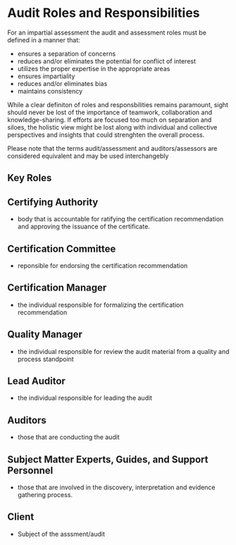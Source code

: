 # Audit Roles and Responsibilities
For an impartial assessment the audit and assessment roles must be defined in a manner that:
* ensures a separation of concerns
* reduces and/or eliminates the potential for conflict of interest
* utilizes the proper expertise in the appropriate areas
* ensures impartiality
* reduces and/or eliminates bias
* maintains consistency

While a clear definiton of roles and responsbilities remains paramount, sight should never be lost of the importance of teamwork, collaboration and knowledge-sharing. If efforts are focused too much on separation and siloes, the holistic view might be lost along with individual and collective perspectives and insights that could strenghten the overall process.

Please note that the terms audit/assessment and auditors/assessors are considered equivalent and may be used interchangebly

## Key Roles

## Certifying Authority

* body that is accountable for ratifying the certification recommendation and approving the issuance of the certificate.

## Certification Committee

* reponsible for endorsing the certification recommendation

## Certification Manager

* the individual responsible for formalizing the certification recommendation

## Quality Manager

* the individual responsible for review the audit material from a quality and process standpoint

## Lead Auditor

* the individual responsible for leading the audit

## Auditors 

* those that are conducting the audit

## Subject Matter Experts, Guides, and Support Personnel

* those that are involved in the discovery, interpretation and evidence gathering process.

## Client

* Subject of the asssment/audit




















